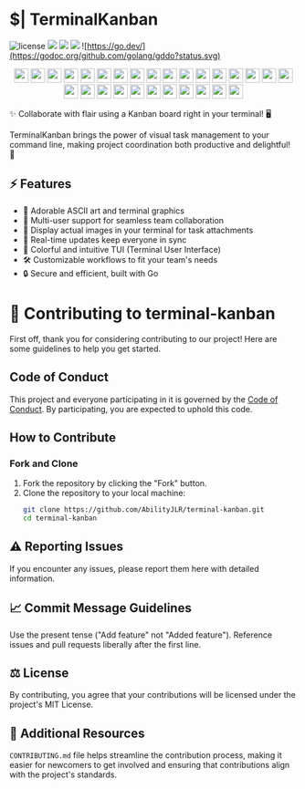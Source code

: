 # $| TerminalKanban

![license](https://custom-icon-badges.demolab.com/github/license/AbilityJLR/terminal-kanban?logo=law&logoColor=white)
![](https://custom-icon-badges.demolab.com/github/issues-pr-closed/AbilityJLR/terminal-kanban?color=purple&logo=git-pull-request&logoColor=white)
![](https://custom-icon-badges.demolab.com/github/issues-raw/AbilityJLR/terminal-kanban?logo=issue)
![](https://custom-icon-badges.demolab.com/github/v/tag/AbilityJLR/terminal-kanban?logo=tag&logoColor=white)
![https://go.dev/](https://godoc.org/github.com/golang/gddo?status.svg)

<p align="center">
   <img width="25" src="https://static.velvetcache.org/pages/2018/06/13/party-gopher/dancing-gopher.gif" />
   <img width="25" src="https://static.velvetcache.org/pages/2018/06/13/party-gopher/dancing-gopher.gif" />
   <img width="25" src="https://static.velvetcache.org/pages/2018/06/13/party-gopher/dancing-gopher.gif" />
   <img width="25" src="https://static.velvetcache.org/pages/2018/06/13/party-gopher/dancing-gopher.gif" />
   <img width="25" src="https://static.velvetcache.org/pages/2018/06/13/party-gopher/dancing-gopher.gif" />
   <img width="25" src="https://static.velvetcache.org/pages/2018/06/13/party-gopher/dancing-gopher.gif" />
   <img width="25" src="https://static.velvetcache.org/pages/2018/06/13/party-gopher/dancing-gopher.gif" />
   <img width="25" src="https://static.velvetcache.org/pages/2018/06/13/party-gopher/dancing-gopher.gif" />
   <img width="25" src="https://static.velvetcache.org/pages/2018/06/13/party-gopher/dancing-gopher.gif" />
   <img width="25" src="https://static.velvetcache.org/pages/2018/06/13/party-gopher/dancing-gopher.gif" />
   <img width="25" src="https://static.velvetcache.org/pages/2018/06/13/party-gopher/dancing-gopher.gif" />
   <img width="25" src="https://static.velvetcache.org/pages/2018/06/13/party-gopher/dancing-gopher.gif" />
   <img width="25" src="https://static.velvetcache.org/pages/2018/06/13/party-gopher/dancing-gopher.gif" />
   <img width="25" src="https://static.velvetcache.org/pages/2018/06/13/party-gopher/dancing-gopher.gif" />
   <img width="25" src="https://static.velvetcache.org/pages/2018/06/13/party-gopher/dancing-gopher.gif" />
   <img width="25" src="https://static.velvetcache.org/pages/2018/06/13/party-gopher/dancing-gopher.gif" />
   <img width="25" src="https://static.velvetcache.org/pages/2018/06/13/party-gopher/dancing-gopher.gif" />
   <img width="25" src="https://static.velvetcache.org/pages/2018/06/13/party-gopher/dancing-gopher.gif" />
   <img width="25" src="https://static.velvetcache.org/pages/2018/06/13/party-gopher/dancing-gopher.gif" />
   <img width="25" src="https://static.velvetcache.org/pages/2018/06/13/party-gopher/dancing-gopher.gif" />
   <img width="25" src="https://static.velvetcache.org/pages/2018/06/13/party-gopher/dancing-gopher.gif" />
   <img width="25" src="https://static.velvetcache.org/pages/2018/06/13/party-gopher/dancing-gopher.gif" />
   <img width="25" src="https://static.velvetcache.org/pages/2018/06/13/party-gopher/dancing-gopher.gif" />
   <img width="25" src="https://static.velvetcache.org/pages/2018/06/13/party-gopher/dancing-gopher.gif" />
   <img width="25" src="https://static.velvetcache.org/pages/2018/06/13/party-gopher/dancing-gopher.gif" />
   <img width="25" src="https://static.velvetcache.org/pages/2018/06/13/party-gopher/dancing-gopher.gif" />
   <img width="25" src="https://static.velvetcache.org/pages/2018/06/13/party-gopher/dancing-gopher.gif" />
   <img width="25" src="https://static.velvetcache.org/pages/2018/06/13/party-gopher/dancing-gopher.gif" />
</p>

✨ Collaborate with flair using a Kanban board right in your terminal! 🖥️

TerminalKanban brings the power of visual task management to your command line, making project coordination both productive and delightful! 💖

## ⚡ Features

- 🎨 Adorable ASCII art and terminal graphics
- 👥 Multi-user support for seamless team collaboration
- 📸 Display actual images in your terminal for task attachments
- 🚀 Real-time updates keep everyone in sync
- 🌈 Colorful and intuitive TUI (Terminal User Interface)
- 🛠️ Customizable workflows to fit your team's needs
- 🔒 Secure and efficient, built with Go

# 👥 Contributing to terminal-kanban

First off, thank you for considering contributing to our project! Here are some guidelines to help you get started.

## Code of Conduct

This project and everyone participating in it is governed by the [Code of Conduct](CODE_OF_CONDUCT.md). By participating, you are expected to uphold this code.

## How to Contribute

### Fork and Clone

1. Fork the repository by clicking the "Fork" button.
2. Clone the repository to your local machine:
   ```sh
   git clone https://github.com/AbilityJLR/terminal-kanban.git
   cd terminal-kanban
   ```

## ⚠️ Reporting Issues
If you encounter any issues, please report them here with detailed information.

## 📈 Commit Message Guidelines
Use the present tense ("Add feature" not "Added feature").
Reference issues and pull requests liberally after the first line.

## ⚖️ License
By contributing, you agree that your contributions will be licensed under the project's MIT License.

## 📖 Additional Resources
   `CONTRIBUTING.md` file helps streamline the contribution process, making it easier for newcomers to get involved and ensuring that contributions align with the project's standards.

<!--
## 🛠️ Installation

```bash
go get github.com/AbilityJLR/terminal-kanban
-->
